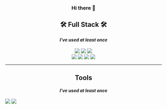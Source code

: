 <h3 align="center"> Hi there 👋 </h3>

<h2 align="center"> 🛠️ Full Stack️ 🛠️ </h2>
<h4 align="center"> <i>I've used at least once </i></h4>

<div align="center">
<a href="https://www.java.com/en/"><img src="https://img.shields.io/badge/Java-007396?style=flat&logo=Java&logoColor=white"/></a>
<a href="https://spring.io/"><img src="https://img.shields.io/badge/Spring-6DB33F?style=flat&logo=Spring&logoColor=white"/></a>
<img src="https://img.shields.io/badge/Oracle-F80000?style=flat&logo=Oracle&logoColor=white"/></a> <br>
<img src="https://img.shields.io/badge/HTML5-E34F26?style=flat&logo=Html5&logoColor=white"/></a> 
<img src="https://img.shields.io/badge/CSS3-1572B6?style=flat&logo=CSS3&logoColor=white"/></a>
<img src="https://img.shields.io/badge/JavaScript-F7DF1E?style=flat&logo=JavaScript&logoColor=white"/></a>
<img src="https://img.shields.io/badge/Jquery-0769AD?style=flat&logo=Jquery&logoColor=white"/></a>
</div>

<hr>

<h2 align="center"> Tools </h2>
<h4 align="center"> <i>I've used at least once </i></h4>
<img src="https://img.shields.io/badge/Eclipse-2C2255?style=flat&logo=Eclipse&logoColor=white"/></a>
<img src="https://img.shields.io/badge/VSCode-007ACC?style=flat&logo=VisualStudioCode&logoColor=white"/></a>



<!--
**umyewon/umyewon** is a ✨ _special_ ✨ repository because its `README.md` (this file) appears on your GitHub profile.

Here are some ideas to get you started:

- 🔭 I’m currently working on ...
- 🌱 I’m currently learning ...
- 👯 I’m looking to collaborate on ...
- 🤔 I’m looking for help with ...
- 💬 Ask me about ...
- 📫 How to reach me: ...
- 😄 Pronouns: ...
- ⚡ Fun fact: ...
-->

